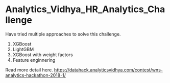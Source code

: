 # Analytics_Vidhya_HR_Analytics_Challenge

Have tried multiple approaches to solve this challenge.
1. XGBoost
2. LightGBM
3. XGBoost with weight factors
4. Feature enginnering


Read more detail here.
https://datahack.analyticsvidhya.com/contest/wns-analytics-hackathon-2018-1/
